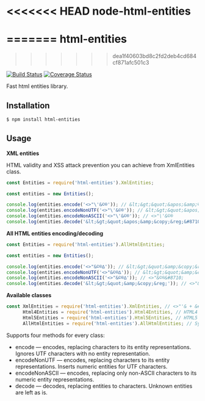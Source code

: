 <<<<<<< HEAD
node-html-entities
==================
=======
html-entities
=============
>>>>>>> dea1f40603bd8c2fd2deb4cd684cf871afc501c3

[![Build Status](https://travis-ci.org/mdevils/node-html-entities.svg?branch=master)](https://travis-ci.org/mdevils/node-html-entities)
[![Coverage Status](https://coveralls.io/repos/mdevils/node-html-entities/badge.svg?branch=master&service=github)](https://coveralls.io/github/mdevils/node-html-entities?branch=master)

Fast html entities library.


Installation
------------

```bash
$ npm install html-entities
```

Usage
-----

**XML entities**

HTML validity and XSS attack prevention you can achieve from XmlEntities class.

```javascript
const Entities = require('html-entities').XmlEntities;

const entities = new Entities();

console.log(entities.encode('<>"\'&©®')); // &lt;&gt;&quot;&apos;&amp;©®
console.log(entities.encodeNonUTF('<>"\'&©®')); // &lt;&gt;&quot;&apos;&amp;&#169;&#174;
console.log(entities.encodeNonASCII('<>"\'&©®')); // <>"\'&©®
console.log(entities.decode('&lt;&gt;&quot;&apos;&amp;&copy;&reg;&#8710;')); // <>"'&&copy;&reg;∆
```

**All HTML entities encoding/decoding**


```javascript
const Entities = require('html-entities').AllHtmlEntities;

const entities = new Entities();

console.log(entities.encode('<>"&©®∆')); // &lt;&gt;&quot;&amp;&copy;&reg;∆
console.log(entities.encodeNonUTF('<>"&©®∆')); // &lt;&gt;&quot;&amp;&copy;&reg;&#8710;
console.log(entities.encodeNonASCII('<>"&©®∆')); // <>"&©®&#8710;
console.log(entities.decode('&lt;&gt;&quot;&amp;&copy;&reg;')); // <>"&©®
```

**Available classes**

```javascript
const XmlEntities = require('html-entities').XmlEntities, // <>"'& + &#...; decoding
      Html4Entities = require('html-entities').Html4Entities, // HTML4 entities.
      Html5Entities = require('html-entities').Html5Entities, // HTML5 entities.
      AllHtmlEntities = require('html-entities').AllHtmlEntities; // Synonym for HTML5 entities.
```

Supports four methods for every class:

* encode — encodes, replacing characters to its entity representations. Ignores UTF characters with no entity representation.
* encodeNonUTF — encodes, replacing characters to its entity representations. Inserts numeric entities for UTF characters.
* encodeNonASCII — encodes, replacing only non-ASCII characters to its numeric entity representations.
* decode — decodes, replacing entities to characters. Unknown entities are left as is.
